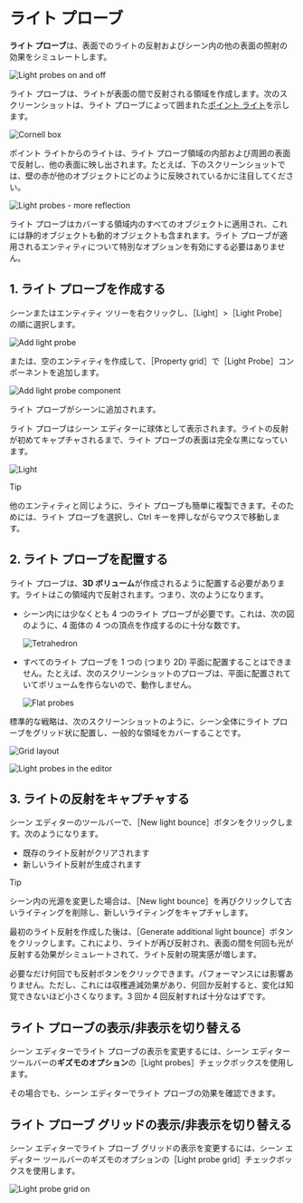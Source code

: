 # ライト プローブ

**ライト プローブ**は、表面でのライトの反射およびシーン内の他の表面の照射の効果をシミュレートします。

![Light probes on and off](media/light-probes-on-and-off.jpg)

ライト プローブは、ライトが表面の間で反射される領域を作成します。次のスクリーンショットは、ライト プローブによって囲まれた[ポイント ライト](point-lights.md)を示します。

![Cornell box](media/light-probes-cornell.png)

ポイント ライトからのライトは、ライト プローブ領域の内部および周囲の表面で反射し、他の表面に映し出されます。たとえば、下のスクリーンショットでは、壁の赤が他のオブジェクトにどのように反映されているかに注目してください。

![Light probes - more reflection](media/light-probes-illumination.png)

ライト プローブはカバーする領域内のすべてのオブジェクトに適用され、これには静的オブジェクトも動的オブジェクトも含まれます。ライト プローブが適用されるエンティティについて特別なオプションを有効にする必要はありません。

## 1. ライト プローブを作成する

シーンまたはエンティティ ツリーを右クリックし、［Light］>［Light Probe］の順に選択します。

![Add light probe](media/add-light-probe.png)

または、空のエンティティを作成して、［Property grid］で［Light Probe］コンポーネントを追加します。

![Add light probe component](media/add-light-probe-component.png)

ライト プローブがシーンに追加されます。

ライト プローブはシーン エディターに球体として表示されます。ライトの反射が初めてキャプチャされるまで、ライト プローブの表面は完全な黒になっています。

![Light](media/light-probes-black.jpg)

>[!TIP]
>他のエンティティと同じように、ライト プローブも簡単に複製できます。そのためには、ライト プローブを選択し、Ctrl キーを押しながらマウスで移動します。

## 2. ライト プローブを配置する

ライト プローブは、**3D ボリューム**が作成されるように配置する必要があります。ライトはこの領域内で反射されます。つまり、次のようになります。

* シーン内には少なくとも 4 つのライト プローブが必要です。これは、次の図のように、4 面体の 4 つの頂点を作成するのに十分な数です。

    ![Tetrahedron](media/light-probes-tetrahedron.png)

* すべてのライト プローブを 1 つの (つまり 2D) 平面に配置することはできません。たとえば、次のスクリーンショットのプローブは、平面に配置されていてボリュームを作らないので、動作しません。

    ![Flat probes](media/bad-light-probe-arrangement.png)

標準的な戦略は、次のスクリーンショットのように、シーン全体にライト プローブをグリッド状に配置し、一般的な領域をカバーすることです。

![Grid layout](media/light-probes-grid-layout.jpg)

![Light probes in the editor](media/light-probes-in-editor.jpg)

## 3. ライトの反射をキャプチャする

シーン エディターのツールバーで、［New light bounce］ボタンをクリックします。次のようになります。

* 既存のライト反射がクリアされます
* 新しいライト反射が生成されます

>[!TIP]
>シーン内の光源を変更した場合は、［New light bounce］を再びクリックして古いライティングを削除し、新しいライティングをキャプチャします。

最初のライト反射を作成した後は、［Generate additional light bounce］ボタンをクリックします。これにより、ライトが再び反射され、表面の間を何回も光が反射する効果がシミュレートされて、ライト反射の現実感が増します。

必要なだけ何回でも反射ボタンをクリックできます。パフォーマンスには影響ありません。ただし、これには収穫逓減効果があり、何回か反射すると、変化は知覚できないほど小さくなります。3 回か 4 回反射すれば十分なはずです。

## ライト プローブの表示/非表示を切り替える

シーン エディターでライト プローブの表示を変更するには、シーン エディター ツールバーの**ギズモのオプション**の［Light probes］チェックボックスを使用します。

その場合でも、シーン エディターでライト プローブの効果を確認できます。

## ライト プローブ グリッドの表示/非表示を切り替える

シーン エディターでライト プローブ グリッドの表示を変更するには、シーン エディター ツールバーのギズモのオプションの［Light probe grid］チェックボックスを使用します。

![Light probe grid on](media/light-probe-wireframe-on.jpg)
